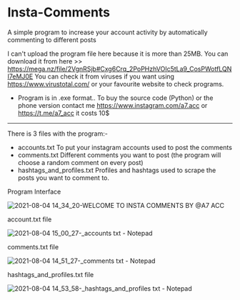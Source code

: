 # Insta-Comments
A simple program to increase your account activity by automatically commenting to different posts

I can't upload the program file here because it is more than 25MB. You can download it from here >> https://mega.nz/file/2VgnRSjb#Cxg6Crq_2PoPHzhVOIc5tLa9_CosPWotfLQNI7eMJ0E
You can check it from viruses if you want using https://www.virustotal.com/ or your favourite website to check programs.

- Program is in .exe format.. To buy the source code (Python) or the phone version contact me https://www.instagram.com/a7.acc or https://t.me/a7_acc it costs 10$

-----------------------------------------------------------------------------------------------------------------------------------------------------------------------------------

There is 3 files with the program:-
- accounts.txt                To put your instagram accounts used to post the comments
- comments.txt                Different comments you want to post (the program will choose a random comment on every post)
- hashtags_and_profiles.txt   Profiles and hashtags used to scrape the posts you want to comment to.



Program Interface

![2021-08-04 14_34_20-WELCOME TO INSTA COMMENTS BY @A7 ACC](https://user-images.githubusercontent.com/58238467/128181831-f34fe0e7-68ac-427a-8f81-ba7c20d98407.png)


account.txt file

![2021-08-04 15_00_27-_accounts txt - Notepad](https://user-images.githubusercontent.com/58238467/128199460-5074cffe-ea24-4e5c-950a-108ab7ecac4e.png)


comments.txt file 

![2021-08-04 14_51_27-_comments txt - Notepad](https://user-images.githubusercontent.com/58238467/128199765-f25cc6a9-a997-44b2-afeb-f9afbc91200a.png)



hashtags_and_profiles.txt file

![2021-08-04 14_53_58-_hashtags_and_profiles txt - Notepad](https://user-images.githubusercontent.com/58238467/128200011-fad2fcd1-75ff-446e-95d4-ba31dcdbdf59.png)
